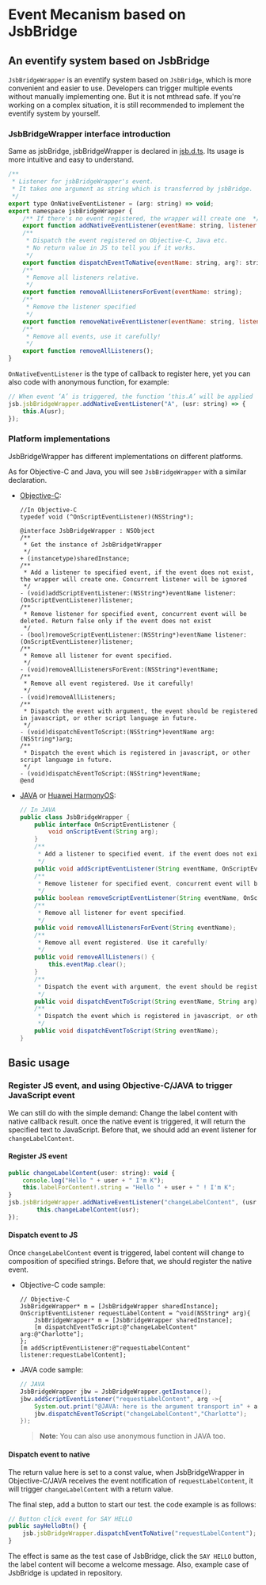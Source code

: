 # Event Mecanism based on JsbBridge

## An eventify system based on JsbBridge

`JsbBridgeWrapper` is an eventify system based on `JsbBridge`, which is more convenient and easier to use. Developers can trigger multiple events without manually implementing one. But it is not mthread safe. If you're working on a complex situation, it is still recommended to implement the eventify system by yourself.

### JsbBridgeWrapper interface introduction

Same as jsbBridge, jsbBridgeWrapper is declared in [jsb.d.ts](https://github.com/cocos/cocos-engine/blob/v3.5.0/%40types/jsb.d.ts). Its usage is more intuitive and easy to understand.

```js
/**
 * Listener for jsbBridgeWrapper's event.
 * It takes one argument as string which is transferred by jsbBridge.
 */
export type OnNativeEventListener = (arg: string) => void;
export namespace jsbBridgeWrapper {
    /** If there's no event registered, the wrapper will create one  */
    export function addNativeEventListener(eventName: string, listener: OnNativeEventListener);
    /**
     * Dispatch the event registered on Objective-C, Java etc.
     * No return value in JS to tell you if it works.
     */
    export function dispatchEventToNative(eventName: string, arg?: string);
    /**
     * Remove all listeners relative.
     */
    export function removeAllListenersForEvent(eventName: string);
    /**
     * Remove the listener specified
     */
    export function removeNativeEventListener(eventName: string, listener: OnNativeEventListener);
    /**
     * Remove all events, use it carefully!
     */
    export function removeAllListeners();
}
```

`OnNativeEventListener` is the type of callback to register here, yet you can also code with anonymous function, for example:

```js
// When event ‘A’ is triggered, the function ‘this.A’ will be applied
jsb.jsbBridgeWrapper.addNativeEventListener("A", (usr: string) => {
    this.A(usr);
});
```

### Platform implementations

JsbBridgeWrapper has different implementations on different platforms.

As for Objective-C and Java, you will see `JsbBridgeWrapper` with a similar declaration.

- [Objective-C](https://github.com/cocos/cocos-engine/blob/v3.5.0/native/cocos/platform/apple/JsbBridgeWrapper.h):

    ```objc
    //In Objective-C
    typedef void (^OnScriptEventListener)(NSString*);

    @interface JsbBridgeWrapper : NSObject
    /**
     * Get the instance of JsbBridgetWrapper
     */
    + (instancetype)sharedInstance;
    /**
     * Add a listener to specified event, if the event does not exist, the wrapper will create one. Concurrent listener will be ignored
     */
    - (void)addScriptEventListener:(NSString*)eventName listener:(OnScriptEventListener)listener;
    /**
     * Remove listener for specified event, concurrent event will be deleted. Return false only if the event does not exist
     */
    - (bool)removeScriptEventListener:(NSString*)eventName listener:(OnScriptEventListener)listener;
    /**
     * Remove all listener for event specified.
     */
    - (void)removeAllListenersForEvent:(NSString*)eventName;
    /**
     * Remove all event registered. Use it carefully!
     */
    - (void)removeAllListeners;
    /**
     * Dispatch the event with argument, the event should be registered in javascript, or other script language in future.
     */
    - (void)dispatchEventToScript:(NSString*)eventName arg:(NSString*)arg;
    /**
     * Dispatch the event which is registered in javascript, or other script language in future.
     */
    - (void)dispatchEventToScript:(NSString*)eventName;
    @end

    ```
- [JAVA](https://github.com/cocos/cocos-engine/blob/v3.5.0/native/cocos/platform/android/java/src/com/cocos/lib/JsbBridgeWrapper.java) or [Huawei HarmonyOS](https://github.com/cocos/cocos-engine/blob/v3.5.0/native/cocos/platform/ohos/libcocos/src/main/java/com/cocos/lib/JsbBridgeWrapper.java):

    ```JAVA
    // In JAVA
    public class JsbBridgeWrapper {
        public interface OnScriptEventListener {
            void onScriptEvent(String arg);
        }
        /**
         * Add a listener to specified event, if the event does not exist, the wrapper will create one. Concurrent listener will be ignored
         */
        public void addScriptEventListener(String eventName, OnScriptEventListener listener);
        /**
         * Remove listener for specified event, concurrent event will be deleted. Return false only if the event does not exist
         */
        public boolean removeScriptEventListener(String eventName, OnScriptEventListener listener);
        /**
         * Remove all listener for event specified.
         */
        public void removeAllListenersForEvent(String eventName);
        /**
         * Remove all event registered. Use it carefully!
         */
        public void removeAllListeners() {
            this.eventMap.clear();
        }
        /**
         * Dispatch the event with argument, the event should be registered in javascript, or other script language in future.
         */
        public void dispatchEventToScript(String eventName, String arg);
        /**
         * Dispatch the event which is registered in javascript, or other script language in future.
         */
        public void dispatchEventToScript(String eventName);
    }
    ```

## Basic usage

### Register JS event, and using Objective-C/JAVA to trigger JavaScript event

We can still do with the simple demand: Change the label content with native callback result. once the native event is triggered, it will return the specified text to JavaScript. Before that, we should add an event listener for `changeLabelContent`. 

#### Register JS event

```js
public changeLabelContent(user: string): void {
    console.log("Hello " + user + " I'm K");
    this.labelForContent!.string = "Hello " + user + " ! I'm K";
}
jsb.jsbBridgeWrapper.addNativeEventListener("changeLabelContent", (usr: string) => {
        this.changeLabelContent(usr);
});
```

#### Dispatch event to JS 

Once `changeLabelContent` event is triggered, label content will change to composition of specified strings. Before that, we should register the native event.

- Objective-C code sample:

    ```Objc
    // Objective-C
    JsbBridgeWrapper* m = [JsbBridgeWrapper sharedInstance];
    OnScriptEventListener requestLabelContent = ^void(NSString* arg){
        JsbBridgeWrapper* m = [JsbBridgeWrapper sharedInstance];
        [m dispatchEventToScript:@"changeLabelContent" arg:@"Charlotte"];
    };
    [m addScriptEventListener:@"requestLabelContent" listener:requestLabelContent];
    ```

- JAVA code sample:

    ```JAVA
    // JAVA
    JsbBridgeWrapper jbw = JsbBridgeWrapper.getInstance();
    jbw.addScriptEventListener("requestLabelContent", arg ->{
        System.out.print("@JAVA: here is the argument transport in" + arg);
        jbw.dispatchEventToScript("changeLabelContent","Charlotte");
    });
    ```

    > **Note**: You can also use anonymous function in JAVA too.

#### Dispatch event to native

The return value here is set to a const value, when JsbBridgeWrapper in Objective-C/JAVA receives the event notification of `requestLabelContent`, it will trigger `changeLabelContent` with a return value.

The final step, add a button to start our test. the code example is as follows:

```js
// Button click event for SAY HELLO
public sayHelloBtn() {
    jsb.jsbBridgeWrapper.dispatchEventToNative("requestLabelContent");
}
```

The effect is same as the test case of JsbBridge, click the `SAY HELLO` button, the label content will become a welcome message. Also, example case of JsbBridge is updated in repository.
